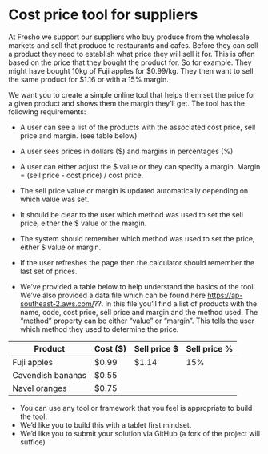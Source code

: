 # Cost price tool for suppliers
At Fresho we support our suppliers who buy produce from the wholesale markets and sell that produce to restaurants and cafes.  Before they can sell a product they need to establish what price they will sell it for.  This is often based on the price that they bought the product for.  So for example.  They might have bought 10kg of Fuji apples for $0.99/kg.  They then want to sell the same product for $1.16 or with a 15% margin.

We want you to create a simple online tool that helps them set the price for a given product and shows them the margin they’ll get.  The tool has the following requirements:

* A user can see a list of the products with the associated cost price, sell price and margin.  (see table below)
* A user sees prices in dollars ($) and margins in percentages (%)
* A user can either adjust the $ value or they can specify a margin.  Margin = (sell price - cost price) / cost price.
* The sell price value or margin is updated automatically depending on which value was set.
* It should be clear to the user which method was used to set the sell price, either the $ value or the margin.
* The system should remember which method was used to set the price, either $ value or margin.
* If the user refreshes the page then the calculator should remember the last set of prices.

* We’ve provided a table below to help understand the basics of the tool.  We’ve also provided a data file which can be found here https://ap-southeast-2.aws.com/??.  In this file you’ll find a list of products with the name, code, cost price, sell price and margin and the method used.  The “method” property can be either “value” or “margin”.  This tells the user which method they used to determine the price.

| Product | Cost ($) | Sell price $ | Sell price % |
| ---| --- | ---- | ---- | 
| Fuji apples | $0.99 | $1.14 | 15% |
| Cavendish bananas| $0.55 | | |
| Navel oranges | $0.75 | |

* You can use any tool or framework that you feel is appropriate to build the tool.
* We’d like you to build this with a tablet first mindset.
* We’d like you to submit your solution via GitHub (a fork of the project will suffice)

